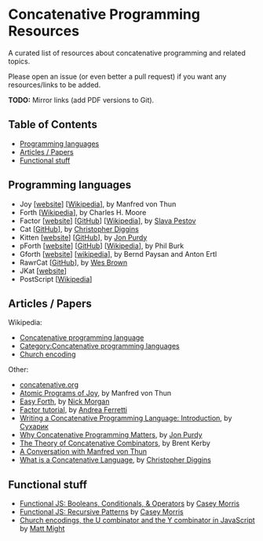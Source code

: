 # Concatenative Programming Resources

A curated list of resources about concatenative programming and related topics.

Please open an issue (or even better a pull request) if you want any
resources/links to be added.

**TODO:** Mirror links (add PDF versions to Git).

## Table of Contents

* [Programming languages](#programming-languages)
* [Articles / Papers](#articles--papers)
* [Functional stuff](#functional-stuff)

## Programming languages

* Joy [[website](http://joy-lang.org/)] [[Wikipedia](https://en.wikipedia.org/wiki/Joy_(programming_language))], by Manfred von Thun
* Forth [[Wikipedia](https://en.wikipedia.org/wiki/Forth_(programming_language))], by Charles H. Moore
* Factor [[website](https://www.factorcode.org/)] [[GitHub](https://github.com/factor/factor)] [[Wikipedia](https://en.wikipedia.org/wiki/Factor_(programming_language))], by [Slava Pestov][slava-pestov]
* Cat [[GitHub](https://github.com/cdiggins/cat-language)], by [Christopher Diggins][christopher-diggins]
* Kitten [[website](https://kittenlang.org/)] [[GitHub](https://github.com/evincarofautumn/kitten)], by [Jon Purdy][jon-purdy]
* pForth [[website](http://www.softsynth.com/pforth/)] [[GitHub](https://github.com/philburk/pforth)] [[Wikipedia](https://en.wikipedia.org/wiki/PForth)], by Phil Burk
* Gforth [[website](http://gnu.org/s/gforth/)] [[wikipedia](https://en.wikipedia.org/wiki/Gforth)], by Bernd Paysan and Anton Ertl
* RawrCat [[GitHub](https://github.com/ephsec/RawrCat)], by [Wes Brown][wes-brown]
* JKat [[website](http://slarba.kapsi.fi/jkat/doc/)]
* PostScript [[Wikipedia](https://en.wikipedia.org/wiki/PostScript)]

## Articles / Papers

Wikipedia:

* [Concatenative programming language](https://en.wikipedia.org/wiki/Concatenative_programming_language)
* [Category:Concatenative programming languages](https://en.wikipedia.org/wiki/Category:Concatenative_programming_languages)
* [Church encoding](https://en.wikipedia.org/wiki/Church_encoding)

Other:

* [concatenative.org](https://www.concatenative.org/)
* [Atomic Programs of Joy](http://www.kevinalbrecht.com/code/joy-mirror/j03atm.html), by Manfred von Thun
* [Easy Forth](https://skilldrick.github.io/easyforth/), by [Nick Morgan][nick-morgan]
* [Factor tutorial](https://andreaferretti.github.io/factor-tutorial/), by [Andrea Ferretti][andrea-ferretti]
* [Writing a Concatenative Programming Language: Introduction](https://suhr.github.io/wcpl/intro.html), by [Сухарик][cухарик]
* [Why Concatenative Programming Matters](http://evincarofautumn.blogspot.com/2012/02/why-concatenative-programming-matters.html), by [Jon Purdy][jon-purdy]
* [The Theory of Concatenative Combinators](http://tunes.org/~iepos/joy.html), by Brent Kerby
* [A Conversation with Manfred von Thun](http://www.nsl.com/papers/interview.htm)
* [What is a Concatenative Language](https://www.drdobbs.com/architecture-and-design/what-is-a-concatenative-language/228701299), by [Christopher Diggins][christopher-diggins]

## Functional stuff

* [Functional JS: Booleans, Conditionals, & Operators](https://caseymorrisdev.com/booleans-conditionals-and-operators) by [Casey Morris][casey-morris]
* [Functional JS: Recursive Patterns](https://caseymorrisdev.com/recursive-patterns) by [Casey Morris][casey-morris]
* [Church encodings, the U combinator and the Y combinator in JavaScript](http://matt.might.net/articles/js-church/) by [Matt Might][matt-might]

[slava-pestov]: https://github.com/slavapestov
[christopher-diggins]: https://github.com/cdiggins
[jon-purdy]: https://github.com/evincarofautumn
[wes-brown]: https://github.com/wbrown
[cухарик]: https://github.com/suhr
[andrea-ferretti]: https://github.com/andreaferretti
[nick-morgan]: https://github.com/skilldrick
[casey-morris]: https://github.com/caseymorrisus
[matt-might]: http://matt.might.net/
